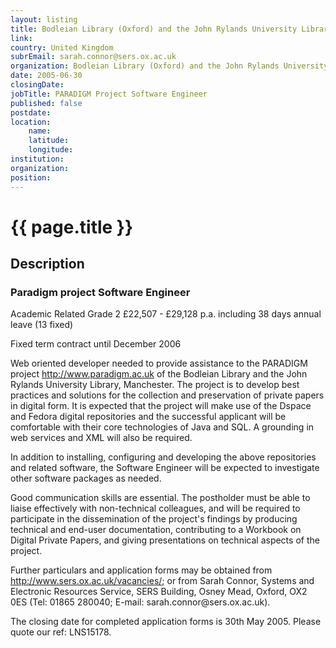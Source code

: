 ```yaml
---
layout: listing
title: Bodleian Library (Oxford) and the John Rylands University Library (Manchester) - PARADIGM Project Software Engineer
link:
country: United Kingdom
subrEmail: sarah.connor@sers.ox.ac.uk
organization: Bodleian Library (Oxford) and the John Rylands University Library (Manchester) 
date: 2005-06-30
closingDate: 
jobTitle: PARADIGM Project Software Engineer
published: false
postdate:
location:
    name: 
    latitude: 
    longitude: 
institution: 
organization: 
position: 
--- 
```



# {{ page.title }}

## Description



<h3>Paradigm project Software Engineer                                                                                                                         </h3>

<p>Academic Related Grade 2 £22,507 - £29,128 p.a. including 38 days annual leave (13 fixed)                                                                                                                                                </p>

</p>Fixed term contract until December 2006</p>                                   
                                                                                
<p>Web oriented developer needed to provide assistance to the PARADIGM project     
<a href="http://www.paradigm.ac.uk"> http://www.paradigm.ac.uk</a> of the Bodleian Library and the John Rylands University Library, Manchester. The project is to develop best practices and solutions for the collection and preservation of private papers in digital form. It is expected that the project will make use of the Dspace and Fedora digital repositories and the successful applicant will be comfortable with their core technologies of Java and SQL. A grounding in         web services and XML will also be required.</p>               
                                                                                
<p>In addition to installing, configuring and developing the above repositories and related software, the Software Engineer will be expected to investigate other software packages as needed.</p>                               
                                                                                
<p>Good communication skills are essential. The postholder must be able to liaise effectively with non-technical colleagues, and will be required to participate in the dissemination of the project's findings by producing technical and end-user documentation, contributing to a Workbook on Digital Private Papers, and giving presentations on technical aspects of the project.</p>                   
                                                                                
<p>Further particulars and application forms may be obtained from                  
<a href="http://www.sers.ox.ac.uk/vacancies/">http://www.sers.ox.ac.uk/vacancies/</a>; or from Sarah Connor, Systems and Electronic Resources Service, SERS Building, Osney Mead, Oxford, OX2 0ES (Tel: 01865 280040; E-mail: sarah.connor@sers.ox.ac.uk).</p>                        
                                                                                
<p>The closing date for completed application forms is 30th May 2005. Please quote our ref: LNS15178.</p>
